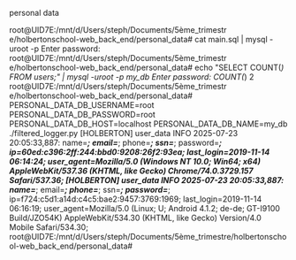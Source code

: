 personal data




root@UID7E:/mnt/d/Users/steph/Documents/5ème_trimestr
e/holbertonschool-web_back_end/personal_data# cat main.sql | mysql -uroot -p
Enter password:
root@UID7E:/mnt/d/Users/steph/Documents/5ème_trimestr
e/holbertonschool-web_back_end/personal_data# echo "SELECT COUNT(*) FROM users;" | mysql -uroot -p my_db
Enter password:
COUNT(*)
2
root@UID7E:/mnt/d/Users/steph/Documents/5ème_trimestr
e/holbertonschool-web_back_end/personal_data# PERSONAL_DATA_DB_USERNAME=root PERSONAL_DATA_DB_PASSWORD=root PERSONAL_DATA_DB_HOST=localhost PERSONAL_DATA_DB_NAME=my_db ./filtered_logger.py
[HOLBERTON] user_data INFO 2025-07-23 20:05:33,887: name=***; email=***; phone=***; ssn=***; password=***; ip=60ed:c396:2ff:244:bbd0:9208:26f2:93ea; last_login=2019-11-14 06:14:24; user_agent=Mozilla/5.0 (Windows NT 10.0; Win64; x64) AppleWebKit/537.36 (KHTML, like Gecko) Chrome/74.0.3729.157 Safari/537.36;
[HOLBERTON] user_data INFO 2025-07-23 20:05:33,887: name=***; email=***; phone=***; ssn=***; password=***; ip=f724:c5d1:a14d:c4c5:bae2:9457:3769:1969; last_login=2019-11-14 06:16:19; user_agent=Mozilla/5.0 (Linux; U; Android 4.1.2; de-de; GT-I9100 Build/JZO54K) AppleWebKit/534.30 (KHTML, like Gecko) Version/4.0 Mobile Safari/534.30;
root@UID7E:/mnt/d/Users/steph/Documents/5ème_trimestre/holbertonschool-web_back_end/personal_data#
